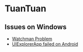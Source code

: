 # TuanTuan

## Issues on Windows
* [Watchman Problem](https://github.com/facebook/react-native/issues/2841)
* [UIExplorerApp failed on Android](https://github.com/facebook/react-native/issues/4392)
